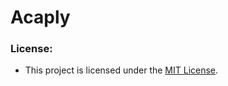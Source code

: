 # Acaply

### License:
- This project is licensed under the [MIT License](https://en.wikipedia.org/wiki/MIT_License).
